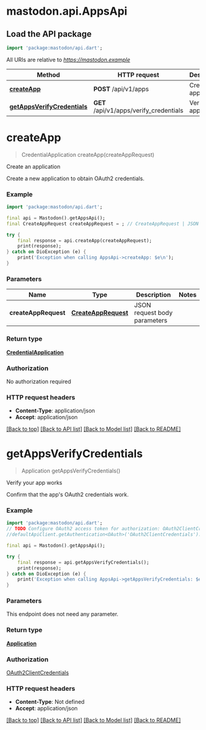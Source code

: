 # mastodon.api.AppsApi

## Load the API package
```dart
import 'package:mastodon/api.dart';
```

All URIs are relative to *https://mastodon.example*

Method | HTTP request | Description
------------- | ------------- | -------------
[**createApp**](AppsApi.md#createapp) | **POST** /api/v1/apps | Create an application
[**getAppsVerifyCredentials**](AppsApi.md#getappsverifycredentials) | **GET** /api/v1/apps/verify_credentials | Verify your app works


# **createApp**
> CredentialApplication createApp(createAppRequest)

Create an application

Create a new application to obtain OAuth2 credentials.

### Example
```dart
import 'package:mastodon/api.dart';

final api = Mastodon().getAppsApi();
final CreateAppRequest createAppRequest = ; // CreateAppRequest | JSON request body parameters

try {
    final response = api.createApp(createAppRequest);
    print(response);
} catch on DioException (e) {
    print('Exception when calling AppsApi->createApp: $e\n');
}
```

### Parameters

Name | Type | Description  | Notes
------------- | ------------- | ------------- | -------------
 **createAppRequest** | [**CreateAppRequest**](CreateAppRequest.md)| JSON request body parameters | 

### Return type

[**CredentialApplication**](CredentialApplication.md)

### Authorization

No authorization required

### HTTP request headers

 - **Content-Type**: application/json
 - **Accept**: application/json

[[Back to top]](#) [[Back to API list]](../README.md#documentation-for-api-endpoints) [[Back to Model list]](../README.md#documentation-for-models) [[Back to README]](../README.md)

# **getAppsVerifyCredentials**
> Application getAppsVerifyCredentials()

Verify your app works

Confirm that the app's OAuth2 credentials work.

### Example
```dart
import 'package:mastodon/api.dart';
// TODO Configure OAuth2 access token for authorization: OAuth2ClientCredentials
//defaultApiClient.getAuthentication<OAuth>('OAuth2ClientCredentials').accessToken = 'YOUR_ACCESS_TOKEN';

final api = Mastodon().getAppsApi();

try {
    final response = api.getAppsVerifyCredentials();
    print(response);
} catch on DioException (e) {
    print('Exception when calling AppsApi->getAppsVerifyCredentials: $e\n');
}
```

### Parameters
This endpoint does not need any parameter.

### Return type

[**Application**](Application.md)

### Authorization

[OAuth2ClientCredentials](../README.md#OAuth2ClientCredentials)

### HTTP request headers

 - **Content-Type**: Not defined
 - **Accept**: application/json

[[Back to top]](#) [[Back to API list]](../README.md#documentation-for-api-endpoints) [[Back to Model list]](../README.md#documentation-for-models) [[Back to README]](../README.md)

